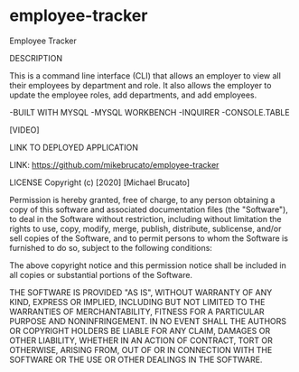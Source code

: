 # employee-tracker

Employee Tracker

DESCRIPTION

This is a command line interface (CLI) that allows an employer to view all their employees by department and role.  It also allows the employer to update the employee roles, add departments, and add employees.

-BUILT WITH MYSQL
-MYSQL WORKBENCH
-INQUIRER
-CONSOLE.TABLE

[VIDEO]

LINK TO DEPLOYED APPLICATION 

LINK: https://github.com/mikebrucato/employee-tracker

LICENSE Copyright (c) [2020] [Michael Brucato]

Permission is hereby granted, free of charge, to any person obtaining a copy of this software and associated documentation files (the "Software"), to deal in the Software without restriction, including without limitation the rights to use, copy, modify, merge, publish, distribute, sublicense, and/or sell copies of the Software, and to permit persons to whom the Software is furnished to do so, subject to the following conditions:

The above copyright notice and this permission notice shall be included in all copies or substantial portions of the Software.

THE SOFTWARE IS PROVIDED "AS IS", WITHOUT WARRANTY OF ANY KIND, EXPRESS OR IMPLIED, INCLUDING BUT NOT LIMITED TO THE WARRANTIES OF MERCHANTABILITY, FITNESS FOR A PARTICULAR PURPOSE AND NONINFRINGEMENT. IN NO EVENT SHALL THE AUTHORS OR COPYRIGHT HOLDERS BE LIABLE FOR ANY CLAIM, DAMAGES OR OTHER LIABILITY, WHETHER IN AN ACTION OF CONTRACT, TORT OR OTHERWISE, ARISING FROM, OUT OF OR IN CONNECTION WITH THE SOFTWARE OR THE USE OR OTHER DEALINGS IN THE SOFTWARE.

